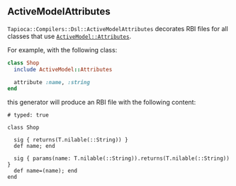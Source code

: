 ## ActiveModelAttributes

`Tapioca::Compilers::Dsl::ActiveModelAttributes` decorates RBI files for all
classes that use [`ActiveModel::Attributes`](https://edgeapi.rubyonrails.org/classes/ActiveModel/Attributes/ClassMethods.html).

For example, with the following class:

~~~rb
class Shop
  include ActiveModel::Attributes

  attribute :name, :string
end
~~~

this generator will produce an RBI file with the following content:
~~~rbi
# typed: true

class Shop

  sig { returns(T.nilable(::String)) }
  def name; end

  sig { params(name: T.nilable(::String)).returns(T.nilable(::String)) }
  def name=(name); end
end
~~~
